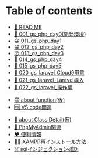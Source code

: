 # Table of contents

* [📘 READ ME](README.md)
* [🐘 001\_gs\_php\_day0(開発環境)](gs\_php\_day0.md)
* [😀 011\_gs\_php\_day1](gs\_php\_day1.md)
* [😁 012\_gs\_php\_day2](gs\_php\_day2.md)
* [😚 013\_gs\_php\_day3](gs\_php\_day3.md)
* [🤩 014\_gs\_php\_day4](gs\_php\_day4.md)
* [🤡 015\_gs\_php\_day5](gs\_php\_day5.md)
* [🍥 020\_gs\_laravel\_Cloud9用意](gs\_laravel\_cloud9.md)
* [🍖 021\_gs\_laravel\_Laravel導入](gs\_laravel\_install_laravel.md)
* [🐡 022\_gs\_laravel\_操作編](gs\_laravel\_make\_laratter.md)
<!-- * [👻 015-2\_old\_gs\_php\_day5](old\_gs\_php\_day5.md) -->
* [😇 about function(仮)](about-function.md)
* [🆚 VS code関連](vs-code.md)
<!-- * [🏫 (ボツページ)about Class](about-class.md) -->
* [🏫 about Class Detail(仮)](about-class-detail.md)
* [📖 PhpMyAdmin関連](phpmyadmin.md)
* [♥️ 便利情報](good-tools.md)
* [👯‍♀️ XAMPP再インストール方法](re-install-xampp.md)
* [☠️ sqlインジェクション確認](sql\_injection.md)
